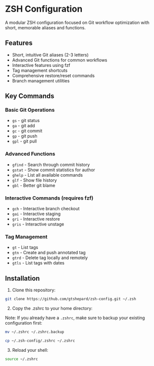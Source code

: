 # ZSH Configuration

A modular ZSH configuration focused on Git workflow optimization with short, memorable aliases and functions.

## Features

- Short, intuitive Git aliases (2-3 letters)
- Advanced Git functions for common workflows
- Interactive features using fzf
- Tag management shortcuts
- Comprehensive restore/reset commands
- Branch management utilities

## Key Commands

### Basic Git Operations
- `gs` - git status
- `ga` - git add
- `gc` - git commit
- `gp` - git push
- `gpl` - git pull

### Advanced Functions
- `gfind` - Search through commit history
- `gstat` - Show commit statistics for author
- `ghelp` - List all available commands
- `glf` - Show file history
- `gbl` - Better git blame

### Interactive Commands (requires fzf)
- `gch` - Interactive branch checkout
- `gai` - Interactive staging
- `gri` - Interactive restore
- `gris` - Interactive unstage

### Tag Management
- `gt` - List tags
- `gtn` - Create and push annotated tag
- `gtrd` - Delete tag locally and remotely
- `gtls` - List tags with dates

## Installation

1. Clone this repository:

```bash
git clone https://github.com/gtshepard/zsh-config.git ~/.zsh
```

2. Copy the .zshrc to your home directory:

Note: If you already have a `.zshrc`, make sure to backup your existing configuration first:

```bash
mv ~/.zshrc ~/.zshrc.backup
```


```bash
cp ~/.zsh-config/.zshrc ~/.zshrc
```

3. Reload your shell:

```bash
source ~/.zshrc
```

